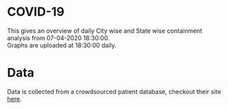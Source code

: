 # COVID-19
This gives an overview of daily City wise and State wise containment analysis from 07-04-2020 18:30:00.
<br>
Graphs are uploaded at 18:30:00 daily.

# Data
Data is collected from a crowdsourced patient database, checkout their site [here](https://www.covid19india.org/).
